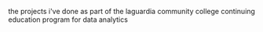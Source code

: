 the projects i've done as part of the laguardia community college continuing education program for data analytics
